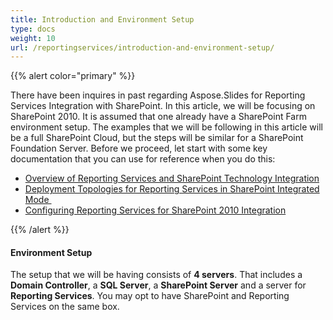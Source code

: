 ```yaml
---
title: Introduction and Environment Setup
type: docs
weight: 10
url: /reportingservices/introduction-and-environment-setup/
---
```


{{% alert color="primary" %}} 

There have been inquires in past regarding Aspose.Slides for Reporting Services Integration with SharePoint. In this article, we will be focusing on SharePoint 2010. It is assumed that one already have a SharePoint Farm environment setup. The examples that we will be following in this article will be a full SharePoint Cloud, but the steps will be similar for a SharePoint Foundation Server. Before we proceed, let start with some key documentation that you can use for reference when you do this: 

- [Overview of Reporting Services and SharePoint Technology Integration](http://msdn.microsoft.com/en-us/library/bb326358.aspx)  
- [Deployment Topologies for Reporting Services in SharePoint Integrated Mode ](http://msdn.microsoft.com/en-us/library/bb510781.aspx) 
- [Configuring Reporting Services for SharePoint 2010 Integration ](http://msdn.microsoft.com/en-us/library/bb326356.aspx)

{{% /alert %}} 
#### **Environment Setup**
The setup that we will be having consists of **4 servers**. That includes a **Domain Controller**, a **SQL Server**, a **SharePoint Server** and a server for **Reporting Services**. You may opt to have SharePoint and Reporting Services on the same box. 
